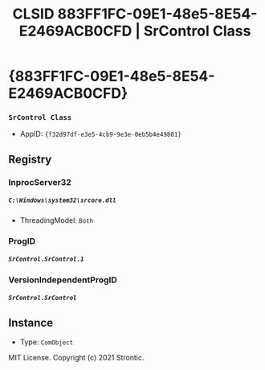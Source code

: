 ﻿---
title: "CLSID 883FF1FC-09E1-48e5-8E54-E2469ACB0CFD | SrControl Class"
excerpt: What is COM-Object CLSID 883FF1FC-09E1-48e5-8E54-E2469ACB0CFD?
---

# {883FF1FC-09E1-48e5-8E54-E2469ACB0CFD}

### `SrControl Class`
* AppID: `{f32d97df-e3e5-4cb9-9e3e-0eb5b4e49801}`

## Registry


### InprocServer32

##### `C:\Windows\system32\srcore.dll`
* ThreadingModel: `Both`

### ProgID

##### `SrControl.SrControl.1`

### VersionIndependentProgID

##### `SrControl.SrControl`

## Instance

* Type: `ComObject`

MIT License. Copyright (c) 2021 Strontic.


